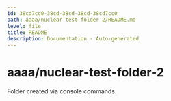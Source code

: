 ```yaml
---
id: 38cd7cc0-38cd-38cd-38cd-38cd7cc0
path: aaaa/nuclear-test-folder-2/README.md
level: file
title: README
description: Documentation - Auto-generated
---
```

# aaaa/nuclear-test-folder-2

Folder created via console commands.